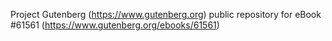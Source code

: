 Project Gutenberg (https://www.gutenberg.org) public repository for eBook #61561 (https://www.gutenberg.org/ebooks/61561)

